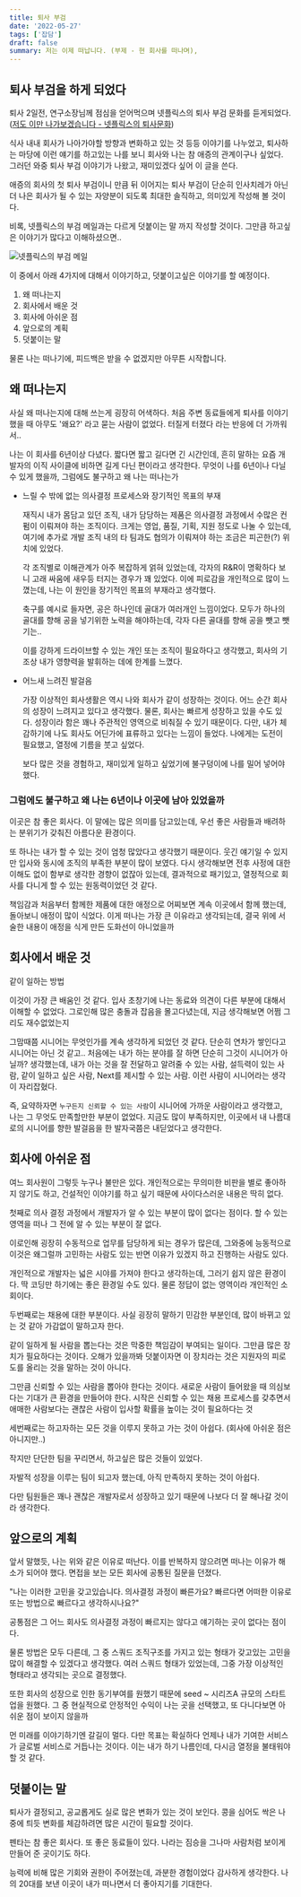 ```yaml
---
title: 퇴사 부검
date: '2022-05-27'
tags: ['잡담']
draft: false
summary: 저는 이제 떠납니다. (부제 - 현 회사를 떠나며),
---
```


## 퇴사 부검을 하게 되었다

 퇴사 2일전, 연구소장님께 점심을 얻어먹으며 넷플릭스의 퇴사 부검 문화를 듣게되었다. ([저도 이만 나가보겠습니다 - 넷플릭스의 퇴사문화](https://www.artinsight.co.kr/news/view.php?no=53895)) 

 
 식사 내내 회사가 나아가야할 방향과 변화하고 있는 것 등등 이야기를 나누었고, 퇴사하는 마당에 이런 얘기를 하고있는 나를 보니 회사와 나는 참 애증의 관계이구나 싶었다. 그러던 와중 퇴사 부검 이야기가 나왔고, 재미있겠다 싶어 이 글을 쓴다. 
 
 애증의 회사의 첫 퇴사 부검이니 만큼 뒤 이어지는 퇴사 부검이 단순히 인사치레가 아닌 더 나은 회사가 될 수 있는 자양분이 되도록 최대한 솔직하고, 의미있게 작성해 볼 것이다.

 비록, 넷플릭스의 부검 메일과는 다르게 덧붙이는 말 까지 작성할 것이다. 그만큼 하고싶은 이야기가 많다고 이해하셨으면..
 
 ![넷플릭스의 부검 메일](/static/images/netflix.png)

 이 중에서 아래 4가지에 대해서 이야기하고, 덧붙이고싶은 이야기를 할 예정이다.

 1. 왜 떠나는지
 2. 회사에서 배운 것
 3. 회사에 아쉬운 점
 4. 앞으로의 계획
 5. 덧붙이는 말

물론 나는 떠나기에, 피드백은 받을 수 없겠지만 아무튼 시작합니다.

## 왜 떠나는지
 
 사실 왜 떠나는지에 대해 쓰는게 굉장히 어색하다. 처음 주변 동료들에게 퇴사를 이야기 했을 때 아무도 '왜요?' 라고 묻는 사람이 없었다. 터질게 터졌다 라는 반응에 더 가까워서..

 나는 이 회사를 6년이상 다녔다. 짧다면 짧고 길다면 긴 시간인데, 흔히 말하는 요즘 개발자의 이직 사이클에 비하면 길게 다닌 편이라고 생각한다. 무엇이 나를 6년이나 다닐 수 있게 했을까, 그럼에도 불구하고 왜 나는 떠나는가

- 느릴 수 밖에 없는 의사결정 프로세스와 장기적인 목표의 부재

  재직시 내가 몸담고 있던 조직, 내가 담당하는 제품은 의사결정 과정에서 수많은 컨펌이 이뤄져야 하는 조직이다. 크게는 영업, 품질, 기획, 지원 정도로 나눌 수 있는데, 여기에 추가로 개발 조직 내의 타 팀과도 협의가 이뤄져야 하는 조금은 피곤한(?) 위치에 있었다.

  각 조직별로 이해관계가 아주 복잡하게 얽혀 있었는데, 각자의 R&R이 명확하다 보니 고래 싸움에 새우등 터지는 경우가 꽤 있었다. 이에 피로감을 개인적으로 많이 느꼈는데, 나는 이 원인을 장기적인 목표의 부재라고 생각했다. 

  축구를 예시로 들자면, 공은 하나인데 골대가 여러개인 느낌이었다. 모두가 하나의 골대를 향해 공을 넣기위한 노력을 해야하는데, 각자 다른 골대를 향해 공을 뺏고 뺏기는..

  이를 강하게 드라이브할 수 있는 개인 또는 조직이 필요하다고 생각했고, 회사의 기조상 내가 영향력을 발휘하는 데에 한계를 느꼈다.


- 어느새 느려진 발걸음

  가장 이상적인 회사생활은 역시 나와 회사가 같이 성장하는 것이다.
어느 순간 회사의 성장이 느려지고 있다고 생각했다. 물론, 회사는 빠르게 성장하고 있을 수도 있다. 성장이라 함은 꽤나 주관적인 영역으로 비춰질 수 있기 때문이다. 다만, 내가 체감하기에 나도 회사도 어딘가에 표류하고 있다는 느낌이 들었다. 
나에게는 도전이 필요했고, 열정에 기름을 붓고 싶었다.

  보다 많은 것을 경험하고, 재미있게 일하고 싶었기에 불구덩이에 나를 밀어 넣어야 했다.

### 그럼에도 불구하고 왜 나는 6년이나 이곳에 남아 있었을까

이곳은 참 좋은 회사다. 이 말에는 많은 의미를 담고있는데, 우선 좋은 사람들과 배려하는 분위기가 갖춰진 아름다운 환경이다.

또 하나는 내가 할 수 있는 것이 엄청 많았다고 생각했기 때문이다. 웃긴 얘기일 수 있지만 입사와 동시에 조직의 부족한 부분이 많이 보였다. 다시 생각해보면 전후 사정에 대한 이해도 없이 함부로 생각한 경향이 없잖아 있는데, 결과적으로 패기있고, 열정적으로 회사를 다니게 할 수 있는 원동력이었던 것 같다.

책임감과 처음부터 함께한 제품에 대한 애정으로 어찌보면 계속 이곳에서 함께 했는데, 돌아보니 애정이 많이 식었다. 이게 떠나는 가장 큰 이유라고 생각되는데, 결국 위에 서술한 내용이 애정을 식게 만든 도화선이 아니었을까


## 회사에서 배운 것

같이 일하는 방법

이것이 가장 큰 배움인 것 같다. 입사 초창기에 나는 동료와 의견이 다른 부분에 대해서 이해할 수 없었다. 그로인해 많은 충돌과 잡음을 몰고다녔는데, 지금 생각해보면 어쩜 그리도 재수없었는지

그맘때쯤 시니어는 무엇인가를 계속 생각하게 되었던 것 같다. 단순히 연차가 쌓인다고 시니어는 아닌 것 같고..
처음에는 내가 하는 분야를 잘 하면 단순히 그것이 시니어가 아닐까? 생각했는데, 
내가 아는 것을 잘 전달하고 알려줄 수 있는 사람, 설득력이 있는 사람, 같이 일하고 싶은 사람, Next를 제시할 수 있는 사람. 이런 사람이 시니어라는 생각이 자리잡혔다.

즉, 요약하자면 `누구든지 신뢰할 수 있는 사람`이 시니어에 가까운 사람이라고 생각했고, 나는 그 무엇도 만족할만한 부분이 없었다. 지금도 많이 부족하지만, 이곳에서 내 나름대로의 시니어를 향한 발걸음을 한 발자국쯤은 내딛었다고 생각한다.

## 회사에 아쉬운 점

여느 회사원이 그렇듯 누구나 불만은 있다. 개인적으로는 무의미한 비판을 별로 좋아하지 않기도 하고, 건설적인 이야기를 하고 싶기 때문에 사이다스러운 내용은 딱히 없다. 

첫째로 의사 결정 과정에서 개발자가 알 수 있는 부분이 많이 없다는 점이다.
할 수 있는 영역을 떠나 그 전에 알 수 있는 부분이 잘 없다. 

이로인해 굉장히 수동적으로 업무를 담당하게 되는 경우가 많은데, 그와중에 능동적으로 이것은 왜그럴까 고민하는 사람도 있는 반면 이유가 있겠지 하고 진행하는 사람도 있다. 

개인적으로 개발자는 넓은 시야를 가져야 한다고 생각하는데, 그러기 쉽지 않은 환경이다. 딱 코딩만 하기에는 좋은 환경일 수도 있다. 물론 정답이 없는 영역이라 개인적인 소회이다.

두번째로는 채용에 대한 부분이다. 사실 굉장히 말하기 민감한 부분인데, 많이 바뀌고 있는 것 같아 가감없이 말하고자 한다.

같이 일하게 될 사람을 뽑는다는 것은 막중한 책임감이 부여되는 일이다. 그만큼 많은 장치가 필요하다는 것이다. 오해가 있을까봐 덧붙이자면 이 장치라는 것은 지원자의 피로도를 올리는 것을 말하는 것이 아니다. 

그만큼 신뢰할 수 있는 사람을 뽑아야 한다는 것이다. 새로운 사람이 들어왔을 때 의심보다는 기대가 큰 환경을 만들어야 한다. 시작은 신뢰할 수 있는 채용 프로세스를 갖추면서 애매한 사람보다는 괜찮은 사람이 입사할 확률을 높이는 것이 필요하다는 것

세번째로는 하고자하는 모든 것을 이루지 못하고 가는 것이 아쉽다. (회사에 아쉬운 점은 아니지만..)

작지만 단단한 팀을 꾸리면서, 하고싶은 많은 것들이 있었다.

자발적 성장을 이루는 팀이 되고자 했는데, 아직 만족하지 못하는 것이 아쉽다.

다만 팀원들은 꽤나 괜찮은 개발자로서 성장하고 있기 때문에 나보다 더 잘 해나갈 것이라 생각한다.

## 앞으로의 계획

앞서 말했듯, 나는 위와 같은 이유로 떠난다. 이를 반복하지 않으려면 떠나는 이유가 해소가 되어야 했다. 면접을 보는 모든 회사에 공통된 질문을 던졌다.

"나는 이러한 고민을 갖고있습니다. 의사결정 과정이 빠른가요? 빠르다면 어떠한 이유로 또는 방법으로 빠르다고 생각하시나요?" 

공통점은 그 어느 회사도 의사결정 과정이 빠르지는 않다고 얘기하는 곳이 없다는 점이다. 

물론 방법은 모두 다른데, 그 중 스쿼드 조직구조를 가지고 있는 형태가 갖고있는 고민을 많이 해결할 수 있겠다고 생각했다. 여러 스쿼드 형태가 있었는데, 그중 가장 이상적인 형태라고 생각되는 곳으로 결정했다.

또한 회사의 성장으로 인한 동기부여를 원했기 때문에 seed ~ 시리즈A 규모의 스타트업을 원했다. 그 중 현실적으로 안정적인 수익이 나는 곳을 선택했고, 또 다니다보면 아쉬운 점이 보이지 않을까

먼 미래를 이야기하기엔 갈길이 멀다. 다만 목표는 확실하다 언제나 내가 기여한 서비스가 글로벌 서비스로 거듭나는 것이다. 이는 내가 하기 나름인데, 다시금 열정을 불태워야 할 것 같다.


## 덧붙이는 말

퇴사가 결정되고, 공교롭게도 실로 많은 변화가 있는 것이 보인다.
콩을 심어도 싹은 나중에 틔듯 변화를 체감하려면 많은 시간이 필요할 것이다.

펜타는 참 좋은 회사다. 또 좋은 동료들이 있다. 나라는 짐승을 그나마 사람처럼 보이게 만들어 준 곳이기도 하다.

능력에 비해 많은 기회와 권한이 주어졌는데, 과분한 경험이었다 감사하게 생각한다. 나의 20대를 보낸 이곳이 내가 떠나면서 더 좋아지기를 기대한다. 
